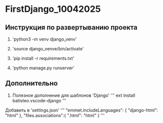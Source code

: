 # FirstDjango_10042025

## Инструкция по развертыванию проекта
1. 'python3 -m venv django_venv'

2. 'source django_venve/bin/activate'

3. 'pip install -r requirements.txt'

4. 'python manage.py runserver'

## Дополнительно
1. Полезное дополнение для шаблонов 'Django'
'''
ext install batisteo.vscode-django
'''

Добавить в 'settings.json'
'''
"emmet.includeLanguages": {
    "django-html": "html"
    },
"files.associations":{
    ".html": "html" 
    }
'''